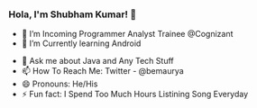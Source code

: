 ### Hola, I'm Shubham Kumar! 👋

- 🔭 I’m Incoming Programmer Analyst Trainee @Cognizant
- 🌱 I’m Currently learning Android
<!--- 👯 I’m looking to collaborate on ...
- 🤔 I’m looking for help with ...-->
- 💬 Ask me about Java and Any Tech Stuff
- 📫 How To Reach Me: Twitter - @bemaurya
- 😄 Pronouns: He/His
- ⚡ Fun fact: I Spend Too Much Hours Listining Song Everyday
